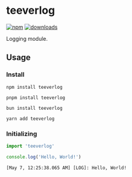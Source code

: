 # teeverlog

[![npm][npm-image]][npm-url]
[![downloads][downloads-image]][npm-url]

[npm-image]: https://img.shields.io/npm/v/teeverlog.svg?style=flat-square
[npm-url]: https://npmjs.org/package/teeverlog
[downloads-image]: https://img.shields.io/npm/dm/teeverlog.svg?style=flat-square

Logging module.

## Usage

### Install

```console
npm install teeverlog

pnpm install teeverlog

bun install teeverlog

yarn add teeverlog
```

### Initializing

```js
import 'teeverlog'

console.log('Hello, World!')
```

```console
[May 7, 12:25:38.065 AM] [LOG]: Hello, World!
```
